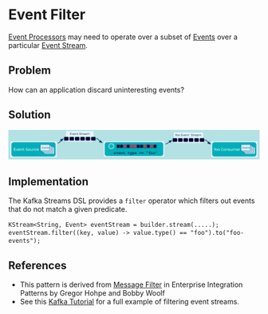 # Event Filter
[Event Processors](event-processor.md) may need to operate over a subset of [Events](../event/events.md) over a particular [Event Stream](../event-stream/event-stream.md).

## Problem
How can an application discard uninteresting events?

## Solution
![event-filter](../img/event-filter.png)


## Implementation
The Kafka Streams DSL provides a `filter` operator which filters out events that do not match a given predicate.

```
KStream<String, Event> eventStream = builder.stream(.....);
eventStream.filter((key, value) -> value.type() == "foo").to("foo-events");
```

## References
* This pattern is derived from [Message Filter](https://www.enterpriseintegrationpatterns.com/patterns/messaging/Filter.html) in Enterprise Integration Patterns by Gregor Hohpe and Bobby Woolf
* See this [Kafka Tutorial](https://kafka-tutorials.confluent.io/filter-a-stream-of-events/ksql.html) for a full example of filtering event streams.

